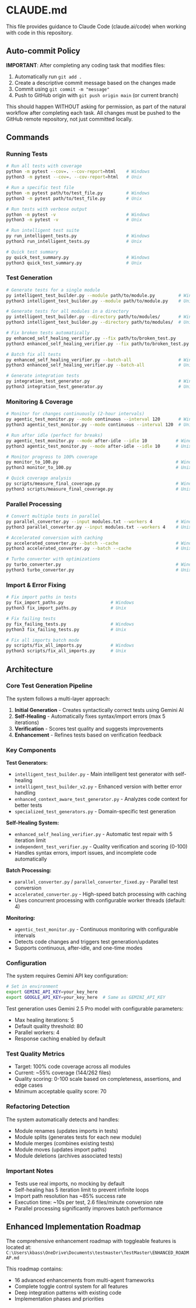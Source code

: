 # CLAUDE.md

This file provides guidance to Claude Code (claude.ai/code) when working with code in this repository.

## Auto-commit Policy

**IMPORTANT**: After completing any coding task that modifies files:
1. Automatically run `git add .`
2. Create a descriptive commit message based on the changes made
3. Commit using `git commit -m "message"`
4. Push to GitHub origin with `git push origin main` (or current branch)

This should happen WITHOUT asking for permission, as part of the natural workflow after completing each task. All changes must be pushed to the GitHub remote repository, not just committed locally.

## Commands

### Running Tests
```bash
# Run all tests with coverage
python -m pytest --cov=. --cov-report=html    # Windows
python3 -m pytest --cov=. --cov-report=html   # Unix

# Run a specific test file
python -m pytest path/to/test_file.py         # Windows
python3 -m pytest path/to/test_file.py        # Unix

# Run tests with verbose output
python -m pytest -v                           # Windows
python3 -m pytest -v                          # Unix

# Run intelligent test suite
py run_intelligent_tests.py                   # Windows
python3 run_intelligent_tests.py              # Unix

# Quick test summary
py quick_test_summary.py                      # Windows
python3 quick_test_summary.py                 # Unix
```

### Test Generation
```bash
# Generate tests for a single module
py intelligent_test_builder.py --module path/to/module.py         # Windows
python3 intelligent_test_builder.py --module path/to/module.py    # Unix

# Generate tests for all modules in a directory
py intelligent_test_builder.py --directory path/to/modules/       # Windows
python3 intelligent_test_builder.py --directory path/to/modules/  # Unix

# Fix broken tests automatically
py enhanced_self_healing_verifier.py --fix path/to/broken_test.py         # Windows
python3 enhanced_self_healing_verifier.py --fix path/to/broken_test.py    # Unix

# Batch fix all tests
py enhanced_self_healing_verifier.py --batch-all                  # Windows
python3 enhanced_self_healing_verifier.py --batch-all             # Unix

# Generate integration tests
py integration_test_generator.py                                  # Windows
python3 integration_test_generator.py                             # Unix
```

### Monitoring & Coverage
```bash
# Monitor for changes continuously (2-hour intervals)
py agentic_test_monitor.py --mode continuous --interval 120       # Windows
python3 agentic_test_monitor.py --mode continuous --interval 120  # Unix

# Run after idle (perfect for breaks)
py agentic_test_monitor.py --mode after-idle --idle 10           # Windows
python3 agentic_test_monitor.py --mode after-idle --idle 10      # Unix

# Monitor progress to 100% coverage
py monitor_to_100.py                                             # Windows
python3 monitor_to_100.py                                        # Unix

# Quick coverage analysis
py scripts/measure_final_coverage.py                             # Windows
python3 scripts/measure_final_coverage.py                        # Unix
```

### Parallel Processing
```bash
# Convert multiple tests in parallel
py parallel_converter.py --input modules.txt --workers 4         # Windows
python3 parallel_converter.py --input modules.txt --workers 4    # Unix

# Accelerated conversion with caching
py accelerated_converter.py --batch --cache                      # Windows
python3 accelerated_converter.py --batch --cache                 # Unix

# Turbo converter with optimizations
py turbo_converter.py                                            # Windows
python3 turbo_converter.py                                       # Unix
```

### Import & Error Fixing
```bash
# Fix import paths in tests
py fix_import_paths.py                  # Windows
python3 fix_import_paths.py             # Unix

# Fix failing tests
py fix_failing_tests.py                 # Windows
python3 fix_failing_tests.py            # Unix

# Fix all imports batch mode
py scripts/fix_all_imports.py           # Windows
python3 scripts/fix_all_imports.py      # Unix
```

## Architecture

### Core Test Generation Pipeline
The system follows a multi-layer approach:
1. **Initial Generation** - Creates syntactically correct tests using Gemini AI
2. **Self-Healing** - Automatically fixes syntax/import errors (max 5 iterations)
3. **Verification** - Scores test quality and suggests improvements
4. **Enhancement** - Refines tests based on verification feedback

### Key Components

**Test Generators:**
- `intelligent_test_builder.py` - Main intelligent test generator with self-healing
- `intelligent_test_builder_v2.py` - Enhanced version with better error handling
- `enhanced_context_aware_test_generator.py` - Analyzes code context for better tests
- `specialized_test_generators.py` - Domain-specific test generation

**Self-Healing System:**
- `enhanced_self_healing_verifier.py` - Automatic test repair with 5 iteration limit
- `independent_test_verifier.py` - Quality verification and scoring (0-100)
- Handles syntax errors, import issues, and incomplete code automatically

**Batch Processing:**
- `parallel_converter.py` / `parallel_converter_fixed.py` - Parallel test conversion
- `accelerated_converter.py` - High-speed batch processing with caching
- Uses concurrent processing with configurable worker threads (default: 4)

**Monitoring:**
- `agentic_test_monitor.py` - Continuous monitoring with configurable intervals
- Detects code changes and triggers test generation/updates
- Supports continuous, after-idle, and one-time modes

### Configuration
The system requires Gemini API key configuration:
```bash
# Set in environment
export GEMINI_API_KEY=your_key_here
export GOOGLE_API_KEY=your_key_here  # Same as GEMINI_API_KEY
```

Test generation uses Gemini 2.5 Pro model with configurable parameters:
- Max healing iterations: 5
- Default quality threshold: 80
- Parallel workers: 4
- Response caching enabled by default

### Test Quality Metrics
- Target: 100% code coverage across all modules
- Current: ~55% coverage (144/262 files)
- Quality scoring: 0-100 scale based on completeness, assertions, and edge cases
- Minimum acceptable quality score: 70

### Refactoring Detection
The system automatically detects and handles:
- Module renames (updates imports in tests)
- Module splits (generates tests for each new module)
- Module merges (combines existing tests)
- Module moves (updates import paths)
- Module deletions (archives associated tests)

### Important Notes
- Tests use real imports, no mocking by default
- Self-healing has 5 iteration limit to prevent infinite loops
- Import path resolution has ~85% success rate
- Execution time: ~10s per test, 2.6 files/minute conversion rate
- Parallel processing significantly improves batch performance

## Enhanced Implementation Roadmap
The comprehensive enhancement roadmap with toggleable features is located at:
`C:\Users\kbass\OneDrive\Documents\testmaster\TestMaster\ENHANCED_ROADMAP.md`

This roadmap contains:
- 16 advanced enhancements from multi-agent frameworks
- Complete toggle control system for all features
- Deep integration patterns with existing code
- Implementation phases and priorities


